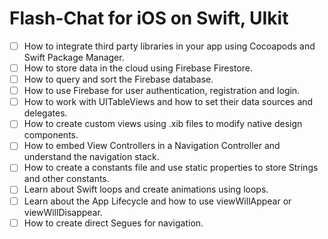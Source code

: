 # Flash-Chat for iOS on Swift, UIkit

- [ ] How to integrate third party libraries in your app using Cocoapods and Swift Package Manager.
- [ ] How to store data in the cloud using Firebase Firestore.
- [ ] How to query and sort the Firebase database.
- [ ] How to use Firebase for user authentication, registration and login.
- [ ] How to work with UITableViews and how to set their data sources and delegates.
- [ ] How to create custom views using .xib files to modify native design components.
- [ ] How to embed View Controllers in a Navigation Controller and understand the navigation stack.
- [ ] How to create a constants file and use static properties to store Strings and other constants.
- [ ] Learn about Swift loops and create animations using loops.
- [ ] Learn about the App Lifecycle and how to use viewWillAppear or viewWillDisappear.
- [ ] How to create direct Segues for navigation.
